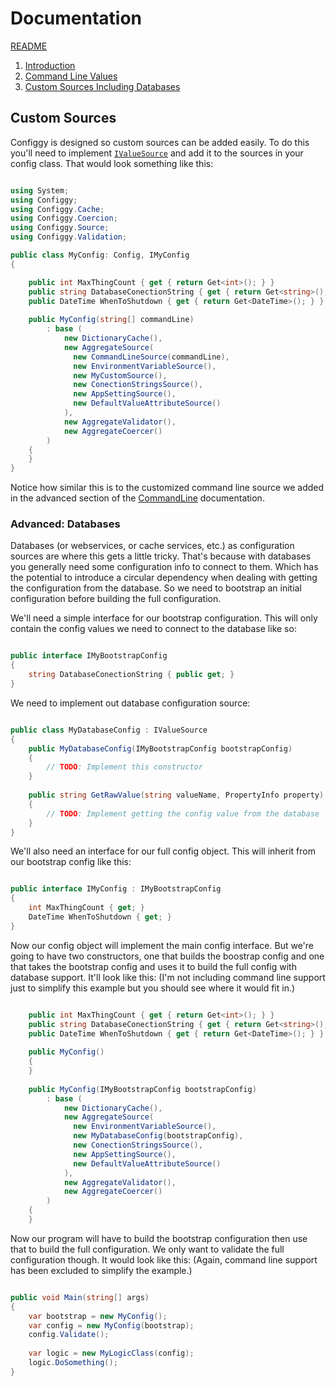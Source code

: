# Documentation

[README](../README.md)

1. [Introduction](Introduction.md)
2. [Command Line Values](CommandLine.md)
3. [Custom Sources Including Databases](CustomSources.md)

## Custom Sources

Configgy is designed so custom sources can be added easily. To do this you'll need to implement [`IValueSource`](../Configgy/Source/IValueSource.cs) and add it to the sources in your config class. That would look something like this:

```csharp

using System;
using Configgy;
using Configgy.Cache;
using Configgy.Coercion;
using Configgy.Source;
using Configgy.Validation;

public class MyConfig: Config, IMyConfig
{

    public int MaxThingCount { get { return Get<int>(); } }        
    public string DatabaseConectionString { get { return Get<string>(); } }        
    public DateTime WhenToShutdown { get { return Get<DateTime>(); } }
    
    public MyConfig(string[] commandLine)
        : base (
            new DictionaryCache(),
            new AggregateSource(
              new CommandLineSource(commandLine),
              new EnvironmentVariableSource(),
              new MyCustomSource(),
              new ConectionStringsSource(),
              new AppSettingSource(),
              new DefaultValueAttributeSource()
            ),
            new AggregateValidator(),
            new AggregateCoercer()
        )
    {
    }
}

```

Notice how similar this is to the customized command line source we added in the advanced section of the [CommandLine](CommandLine.md) documentation.

### Advanced: Databases

Databases (or webservices, or cache services, etc.) as configuration sources are where this gets a little tricky. That's because with databases you generally need some configuration info to connect to them. Which has the potential to introduce a circular dependency when dealing with getting the configuration from the database. So we need to bootstrap an initial configuration before building the full configuration.

We'll need a simple interface for our bootstrap configuration. This will only contain the config values we need to connect to the database like so:

```csharp

public interface IMyBootstrapConfig
{
    string DatabaseConectionString { public get; }
}


```
We need to implement out database configuration source:

```csharp

public class MyDatabaseConfig : IValueSource
{
    public MyDatabaseConfig(IMyBootstrapConfig bootstrapConfig)
    {
        // TODO: Implement this constructor
    }
    
    public string GetRawValue(string valueName, PropertyInfo property)
    {
        // TODO: Implement getting the config value from the database
    }
}


```


We'll also need an interface for our full config object. This will inherit from our bootstrap config like this:

```csharp

public interface IMyConfig : IMyBootstrapConfig
{
    int MaxThingCount { get; }       
    DateTime WhenToShutdown { get; }
}


```

Now our config object will implement the main config interface. But we're going to have two constructors, one that builds the boostrap config and one that takes the bootstrap config and uses it to build the full config with database support. It'll look like this: (I'm not including command line support just to simplify this example but you should see where it would fit in.)

```csharp

    public int MaxThingCount { get { return Get<int>(); } }        
    public string DatabaseConectionString { get { return Get<string>(); } }        
    public DateTime WhenToShutdown { get { return Get<DateTime>(); } }
    
    public MyConfig()
    {
    }
    
    public MyConfig(IMyBootstrapConfig bootstrapConfig)
        : base (
            new DictionaryCache(),
            new AggregateSource(
              new EnvironmentVariableSource(),
              new MyDatabaseConfig(bootstrapConfig),
              new ConectionStringsSource(),
              new AppSettingSource(),
              new DefaultValueAttributeSource()
            ),
            new AggregateValidator(),
            new AggregateCoercer()
        )
    {
    }

```

Now our program will have to build the bootstrap configuration then use that to build the full configuration. We only want to validate the full configuration though. It would look like this: (Again, command line support has been excluded to simplify the example.)


```csharp

public void Main(string[] args)
{
    var bootstrap = new MyConfig();
    var config = new MyConfig(bootstrap);
    config.Validate();
    
    var logic = new MyLogicClass(config);
    logic.DoSomething();
}

```